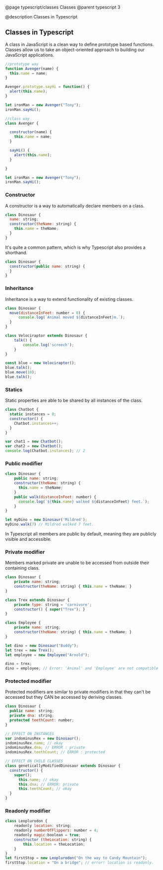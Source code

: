 @page typescript/classes Classes
@parent typescript 3

@description Classes in Typescript

## Classes in Typescript

A class in JavaScript is a clean way to define prototype based functions. Classes allow us to take an object-oriented approach to building our JavaScript applications.

```javascript
//prototype way
function Avenger(name) {
  this.name = name;
}

Avenger.prototype.sayHi = function() {
  alert(this.name);
}

let ironMan = new Avenger("Tony");
ironMan.sayHi();
```


```javascript
//class way
class Avenger {

  constructor(name) {
    this.name = name;
  }

  sayHi() {
    alert(this.name);
  }

}

let ironMan = new Avenger("Tony");
ironMan.sayHi();
```
### Constructor

A constructor is a way to automatically declare members on a class.


```javascript
class Dinosaur {
  name: string;
  constructor(theName: string) {
    this.name = theName;
  }
}
```

It's quite a common pattern, which is why Typescript also provides a shorthand.

```javascript
class Dinosaur {
  constructor(public name: string) {
  }
}
```

### Inheritance

Inheritance is a way to extend functionality of existing classes.

```javascript
class Dinosaur {
  move(distanceInFeet: number = 0) {
      console.log(`Animal moved ${distanceInFeet}m.`);
  }
}

class Velociraptor extends Dinosaur {
    talk() {
        console.log('screech');
    }
}

const blue = new Velociraptor();
blue.talk();
blue.move(10);
blue.talk();
```

### Statics

Static properties are able to be shared by all instances of the class.

```javascript
class Chatbot {
  static instances = 0;
  constructor() {
    Chatbot.instances++;
  }
}

var chat1 = new Chatbot();
var chat2 = new Chatbot();
console.log(Chatbot.instances); // 2
```


### Public modifier

```javascript
class Dinosaur {
    public name: string;
    constructor(theName: string) {
      this.name = theName;
    }
    public walk(distanceInFeet: number) {
      console.log(`${this.name} walked ${distanceInFeet} feet.`);
    }
}

let myDino = new Dinosaur('Mildred');
myDino.walk(7) // Mildred walked 7 feet.
```

In Typescript all members are public by default, meaning they are publicly visible and accessible.

### Private modifier

Members marked private are unable to be accessed from outside their containing class.

```javascript
class Dinosaur {
    private name: string;
    constructor(theName: string) { this.name = theName; }
}

class Trex extends Dinosaur {
    private type: string = 'carnivore';
    constructor() { super("Trex"); }
}

class Employee {
    private name: string;
    constructor(theName: string) { this.name = theName; }
}

let dino = new Dinosaur("Buddy");
let trex = new Trex();
let employee = new Employee("Arnold");

dino = trex;
dino = employee; // Error: 'Animal' and 'Employee' are not compatible
```

### Protected modifier

Protected modifiers are similar to private modifiers in that they can't be accessed but they CAN be accessed by deriving classes.

```javascript
class Dinosaur {
  public name: string;
  private dna: string;
  protected teethCount: number;
}

// EFFECT ON INSTANCES
var indominusRex = new Dinosaur();
indominusRex.name; // okay
indominusRex.dna; // ERROR : private
indominusRex.teethCount; // ERROR : protected

// EFFECT ON CHILD CLASSES
class geneticallyModifiedDinosaur extends Dinosaur {
  constructor() {
    super();
      this.name; // okay
      this.dna; // ERROR: private
      this.teethCount; // okay
  }
}
```

### Readonly modifier

```javascript
class Leoplurodon {
    readonly location: string;
    readonly numberOfFlippers: number = 4;
    readonly magic:boolean = true;
    constructor (theLocation: string) {
        this.location = theLocation;
    }
}
let firstStop = new Leoplurodon("On the way to Candy Mountain");
firstStop.location = "On a bridge"; // error! location is readonly.
```
